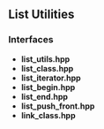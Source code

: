 ## List Utilities

### Interfaces
* **list_utils.hpp**
* **list_class.hpp**
* **list_iterator.hpp**
* **list_begin.hpp**
* **list_end.hpp**
* **list_push_front.hpp**
* **link_class.hpp**
